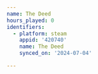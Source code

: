 ```yaml
---
name: The Deed
hours_played: 0
identifiers:
  - platform: steam
    appid: '420740'
    name: The Deed
    synced_on: '2024-07-04'

---
```

